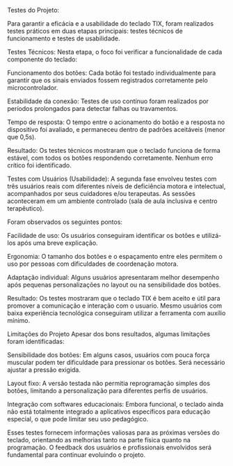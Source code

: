 Testes do Projeto:

Para garantir a eficácia e a usabilidade do teclado TIX, foram realizados testes práticos em duas etapas principais: testes técnicos de funcionamento e testes de usabilidade.

Testes Técnicos:
Nesta etapa, o foco foi verificar a funcionalidade de cada componente do teclado:

Funcionamento dos botões: Cada botão foi testado individualmente para garantir que os sinais enviados fossem registrados corretamente pelo microcontrolador.

Estabilidade da conexão: Testes de uso contínuo foram realizados por períodos prolongados para detectar falhas ou travamentos.

Tempo de resposta: O tempo entre o acionamento do botão e a resposta no dispositivo foi avaliado, e permaneceu dentro de padrões aceitáveis (menor que 0,5s).

Resultado: Os testes técnicos mostraram que o teclado funciona de forma estável, com todos os botões respondendo corretamente. Nenhum erro crítico foi identificado.

Testes com Usuários (Usabilidade):
A segunda fase envolveu testes com três usuários reais com diferentes níveis de deficiência motora e intelectual, acompanhados por seus cuidadores e/ou terapeutas. As sessões aconteceram em um ambiente controlado (sala de aula inclusiva e centro terapêutico).

Foram observados os seguintes pontos:

Facilidade de uso: Os usuários conseguiram identificar os botões e utilizá-los após uma breve explicação.

Ergonomia: O tamanho dos botões e o espaçamento entre eles permitem o uso por pessoas com dificuldades de coordenação motora.

Adaptação individual: Alguns usuários apresentaram melhor desempenho após pequenas personalizações no layout ou na sensibilidade dos botões.

Resultado: Os testes mostraram que o teclado TIX é bem aceito e útil para promover a comunicação e interação com o usuario. Mesmo usuários com baixa experiência tecnológica conseguiram utilizar a ferramenta com auxílio mínimo.

Limitações do Projeto Apesar dos bons resultados, algumas limitações foram identificadas:

Sensibilidade dos botões: Em alguns casos, usuários com pouca força muscular podem ter dificuldade para pressionar os botões. Será necessário ajustar a pressão exigida.

Layout fixo: A versão testada não permitia reprogramação simples dos botões, limitando a personalização para diferentes perfis de usuários.

Integração com softwares educacionais: Embora funcional, o teclado ainda não está totalmente integrado a aplicativos específicos para educação especial, o que pode limitar seu uso pedagógico.

Esses testes fornecem informações valiosas para as próximas versões do teclado, orientando as melhorias tanto na parte física quanto na programação. O feedback dos usuários e profissionais envolvidos será fundamental para continuar evoluindo o projeto.
